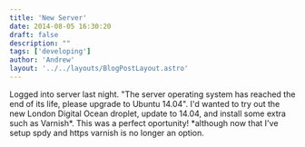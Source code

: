```yaml
---
title: 'New Server'
date: 2014-08-05 16:30:20
draft: false
description: ""
tags: ['developing']
author: 'Andrew'
layout: '../../layouts/BlogPostLayout.astro'
---
```


Logged into server last night. "The server operating system has reached the end of its life, please upgrade to Ubuntu 14.04". I'd wanted to try out the new London Digital Ocean droplet, update to 14.04, and install some extra such as Varnish\*. This was a perfect oportunity! \*although now that I've setup spdy and https varnish is no longer an option.
